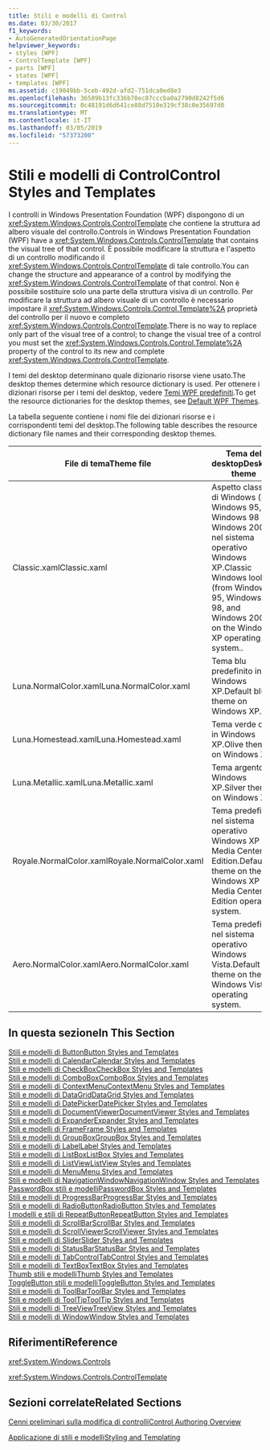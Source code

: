 ```yaml
---
title: Stili e modelli di Control
ms.date: 03/30/2017
f1_keywords:
- AutoGeneratedOrientationPage
helpviewer_keywords:
- styles [WPF]
- ControlTemplate [WPF]
- parts [WPF]
- states [WPF]
- templates [WPF]
ms.assetid: c19049bb-5ceb-492d-afd2-751dca0ed8e3
ms.openlocfilehash: 36589b13fc336b78ec87cccba0a2790d8242f5d6
ms.sourcegitcommit: 0c48191d6d641ce88d7510e319cf38c0e35697d0
ms.translationtype: MT
ms.contentlocale: it-IT
ms.lasthandoff: 03/05/2019
ms.locfileid: "57373200"
---
```

# <a name="control-styles-and-templates"></a><span data-ttu-id="fa79f-102">Stili e modelli di Control</span><span class="sxs-lookup"><span data-stu-id="fa79f-102">Control Styles and Templates</span></span>
<span data-ttu-id="fa79f-103">I controlli in Windows Presentation Foundation (WPF) dispongono di un <xref:System.Windows.Controls.ControlTemplate> che contiene la struttura ad albero visuale del controllo.</span><span class="sxs-lookup"><span data-stu-id="fa79f-103">Controls in Windows Presentation Foundation (WPF) have a <xref:System.Windows.Controls.ControlTemplate> that contains the visual tree of that control.</span></span> <span data-ttu-id="fa79f-104">È possibile modificare la struttura e l'aspetto di un controllo modificando il <xref:System.Windows.Controls.ControlTemplate> di tale controllo.</span><span class="sxs-lookup"><span data-stu-id="fa79f-104">You can change the structure and appearance of a control by modifying the <xref:System.Windows.Controls.ControlTemplate> of that control.</span></span> <span data-ttu-id="fa79f-105">Non è possibile sostituire solo una parte della struttura visiva di un controllo. Per modificare la struttura ad albero visuale di un controllo è necessario impostare il <xref:System.Windows.Controls.Control.Template%2A> proprietà del controllo per il nuovo e completo <xref:System.Windows.Controls.ControlTemplate>.</span><span class="sxs-lookup"><span data-stu-id="fa79f-105">There is no way to replace only part of the visual tree of a control; to change the visual tree of a control you must set the <xref:System.Windows.Controls.Control.Template%2A> property of the control to its new and complete <xref:System.Windows.Controls.ControlTemplate>.</span></span>  
  
 <span data-ttu-id="fa79f-106">I temi del desktop determinano quale dizionario risorse viene usato.</span><span class="sxs-lookup"><span data-stu-id="fa79f-106">The desktop themes determine which resource dictionary is used.</span></span> <span data-ttu-id="fa79f-107">Per ottenere i dizionari risorse per i temi del desktop, vedere [Temi WPF predefiniti](https://go.microsoft.com/fwlink/?LinkID=158252).</span><span class="sxs-lookup"><span data-stu-id="fa79f-107">To get the resource dictionaries for the desktop themes, see [Default WPF Themes](https://go.microsoft.com/fwlink/?LinkID=158252).</span></span>  
  
 <span data-ttu-id="fa79f-108">La tabella seguente contiene i nomi file dei dizionari risorse e i corrispondenti temi del desktop.</span><span class="sxs-lookup"><span data-stu-id="fa79f-108">The following table describes the resource dictionary file names and their corresponding desktop themes.</span></span>  
  
|<span data-ttu-id="fa79f-109">File di tema</span><span class="sxs-lookup"><span data-stu-id="fa79f-109">Theme file</span></span>|<span data-ttu-id="fa79f-110">Tema del desktop</span><span class="sxs-lookup"><span data-stu-id="fa79f-110">Desktop theme</span></span>|  
|----------------|-------------------|  
|<span data-ttu-id="fa79f-111">Classic.xaml</span><span class="sxs-lookup"><span data-stu-id="fa79f-111">Classic.xaml</span></span>|<span data-ttu-id="fa79f-112">Aspetto classico di Windows (da Windows 95, Windows 98 e Windows 2000) nel sistema operativo Windows XP.</span><span class="sxs-lookup"><span data-stu-id="fa79f-112">Classic Windows look (from Windows 95, Windows 98, and Windows 2000) on the Windows XP operating system..</span></span>|  
|<span data-ttu-id="fa79f-113">Luna.NormalColor.xaml</span><span class="sxs-lookup"><span data-stu-id="fa79f-113">Luna.NormalColor.xaml</span></span>|<span data-ttu-id="fa79f-114">Tema blu predefinito in Windows XP.</span><span class="sxs-lookup"><span data-stu-id="fa79f-114">Default blue theme on Windows XP.</span></span>|  
|<span data-ttu-id="fa79f-115">Luna.Homestead.xaml</span><span class="sxs-lookup"><span data-stu-id="fa79f-115">Luna.Homestead.xaml</span></span>|<span data-ttu-id="fa79f-116">Tema verde oliva in Windows XP.</span><span class="sxs-lookup"><span data-stu-id="fa79f-116">Olive theme on Windows XP.</span></span>|  
|<span data-ttu-id="fa79f-117">Luna.Metallic.xaml</span><span class="sxs-lookup"><span data-stu-id="fa79f-117">Luna.Metallic.xaml</span></span>|<span data-ttu-id="fa79f-118">Tema argento in Windows XP.</span><span class="sxs-lookup"><span data-stu-id="fa79f-118">Silver theme on Windows XP.</span></span>|  
|<span data-ttu-id="fa79f-119">Royale.NormalColor.xaml</span><span class="sxs-lookup"><span data-stu-id="fa79f-119">Royale.NormalColor.xaml</span></span>|<span data-ttu-id="fa79f-120">Tema predefinito nel sistema operativo Windows XP Media Center Edition.</span><span class="sxs-lookup"><span data-stu-id="fa79f-120">Default theme on the Windows XP Media Center Edition operating system.</span></span>|  
|<span data-ttu-id="fa79f-121">Aero.NormalColor.xaml</span><span class="sxs-lookup"><span data-stu-id="fa79f-121">Aero.NormalColor.xaml</span></span>|<span data-ttu-id="fa79f-122">Tema predefinito nel sistema operativo Windows Vista.</span><span class="sxs-lookup"><span data-stu-id="fa79f-122">Default theme on the Windows Vista operating system.</span></span>|  
  
## <a name="in-this-section"></a><span data-ttu-id="fa79f-123">In questa sezione</span><span class="sxs-lookup"><span data-stu-id="fa79f-123">In This Section</span></span>  
 [<span data-ttu-id="fa79f-124">Stili e modelli di Button</span><span class="sxs-lookup"><span data-stu-id="fa79f-124">Button Styles and Templates</span></span>](button-styles-and-templates.md)  
 [<span data-ttu-id="fa79f-125">Stili e modelli di Calendar</span><span class="sxs-lookup"><span data-stu-id="fa79f-125">Calendar Styles and Templates</span></span>](calendar-styles-and-templates.md)  
 [<span data-ttu-id="fa79f-126">Stili e modelli di CheckBox</span><span class="sxs-lookup"><span data-stu-id="fa79f-126">CheckBox Styles and Templates</span></span>](checkbox-styles-and-templates.md)  
 [<span data-ttu-id="fa79f-127">Stili e modelli di ComboBox</span><span class="sxs-lookup"><span data-stu-id="fa79f-127">ComboBox Styles and Templates</span></span>](combobox-styles-and-templates.md)  
 [<span data-ttu-id="fa79f-128">Stili e modelli di ContextMenu</span><span class="sxs-lookup"><span data-stu-id="fa79f-128">ContextMenu Styles and Templates</span></span>](contextmenu-styles-and-templates.md)  
 [<span data-ttu-id="fa79f-129">Stili e modelli di DataGrid</span><span class="sxs-lookup"><span data-stu-id="fa79f-129">DataGrid Styles and Templates</span></span>](datagrid-styles-and-templates.md)  
 [<span data-ttu-id="fa79f-130">Stili e modelli di DatePicker</span><span class="sxs-lookup"><span data-stu-id="fa79f-130">DatePicker Styles and Templates</span></span>](datepicker-styles-and-templates.md)  
 [<span data-ttu-id="fa79f-131">Stili e modelli di DocumentViewer</span><span class="sxs-lookup"><span data-stu-id="fa79f-131">DocumentViewer Styles and Templates</span></span>](documentviewer-styles-and-templates.md)  
 [<span data-ttu-id="fa79f-132">Stili e modelli di Expander</span><span class="sxs-lookup"><span data-stu-id="fa79f-132">Expander Styles and Templates</span></span>](expander-styles-and-templates.md)  
 [<span data-ttu-id="fa79f-133">Stili e modelli di Frame</span><span class="sxs-lookup"><span data-stu-id="fa79f-133">Frame Styles and Templates</span></span>](frame-styles-and-templates.md)  
 [<span data-ttu-id="fa79f-134">Stili e modelli di GroupBox</span><span class="sxs-lookup"><span data-stu-id="fa79f-134">GroupBox Styles and Templates</span></span>](groupbox-styles-and-templates.md)  
 [<span data-ttu-id="fa79f-135">Stili e modelli di Label</span><span class="sxs-lookup"><span data-stu-id="fa79f-135">Label Styles and Templates</span></span>](label-styles-and-templates.md)  
 [<span data-ttu-id="fa79f-136">Stili e modelli di ListBox</span><span class="sxs-lookup"><span data-stu-id="fa79f-136">ListBox Styles and Templates</span></span>](listbox-styles-and-templates.md)  
 [<span data-ttu-id="fa79f-137">Stili e modelli di ListView</span><span class="sxs-lookup"><span data-stu-id="fa79f-137">ListView Styles and Templates</span></span>](listview-styles-and-templates.md)  
 [<span data-ttu-id="fa79f-138">Stili e modelli di Menu</span><span class="sxs-lookup"><span data-stu-id="fa79f-138">Menu Styles and Templates</span></span>](menu-styles-and-templates.md)  
 [<span data-ttu-id="fa79f-139">Stili e modelli di NavigationWindow</span><span class="sxs-lookup"><span data-stu-id="fa79f-139">NavigationWindow Styles and Templates</span></span>](navigationwindow-styles-and-templates.md)  
 [<span data-ttu-id="fa79f-140">PasswordBox stili e modelli</span><span class="sxs-lookup"><span data-stu-id="fa79f-140">PasswordBox Styles and Templates</span></span>](passwordbox-syles-and-templates.md)  
 [<span data-ttu-id="fa79f-141">Stili e modelli di ProgressBar</span><span class="sxs-lookup"><span data-stu-id="fa79f-141">ProgressBar Styles and Templates</span></span>](progressbar-styles-and-templates.md)  
 [<span data-ttu-id="fa79f-142">Stili e modelli di RadioButton</span><span class="sxs-lookup"><span data-stu-id="fa79f-142">RadioButton Styles and Templates</span></span>](radiobutton-styles-and-templates.md)  
 [<span data-ttu-id="fa79f-143">I modelli e stili di RepeatButton</span><span class="sxs-lookup"><span data-stu-id="fa79f-143">RepeatButton Styles and Templates</span></span>](repeatbutton-syles-and-templates.md)  
 [<span data-ttu-id="fa79f-144">Stili e modelli di ScrollBar</span><span class="sxs-lookup"><span data-stu-id="fa79f-144">ScrollBar Styles and Templates</span></span>](scrollbar-styles-and-templates.md)  
 [<span data-ttu-id="fa79f-145">Stili e modelli di ScrollViewer</span><span class="sxs-lookup"><span data-stu-id="fa79f-145">ScrollViewer Styles and Templates</span></span>](scrollviewer-styles-and-templates.md)  
 [<span data-ttu-id="fa79f-146">Stili e modelli di Slider</span><span class="sxs-lookup"><span data-stu-id="fa79f-146">Slider Styles and Templates</span></span>](slider-styles-and-templates.md)  
 [<span data-ttu-id="fa79f-147">Stili e modelli di StatusBar</span><span class="sxs-lookup"><span data-stu-id="fa79f-147">StatusBar Styles and Templates</span></span>](statusbar-styles-and-templates.md)  
 [<span data-ttu-id="fa79f-148">Stili e modelli di TabControl</span><span class="sxs-lookup"><span data-stu-id="fa79f-148">TabControl Styles and Templates</span></span>](tabcontrol-styles-and-templates.md)  
 [<span data-ttu-id="fa79f-149">Stili e modelli di TextBox</span><span class="sxs-lookup"><span data-stu-id="fa79f-149">TextBox Styles and Templates</span></span>](textbox-styles-and-templates.md)  
 [<span data-ttu-id="fa79f-150">Thumb stili e modelli</span><span class="sxs-lookup"><span data-stu-id="fa79f-150">Thumb Styles and Templates</span></span>](thumb-syles-and-templates.md)  
 [<span data-ttu-id="fa79f-151">ToggleButton stili e modelli</span><span class="sxs-lookup"><span data-stu-id="fa79f-151">ToggleButton Styles and Templates</span></span>](togglebutton-syles-and-templates.md)  
 [<span data-ttu-id="fa79f-152">Stili e modelli di ToolBar</span><span class="sxs-lookup"><span data-stu-id="fa79f-152">ToolBar Styles and Templates</span></span>](toolbar-styles-and-templates.md)  
 [<span data-ttu-id="fa79f-153">Stili e modelli di ToolTip</span><span class="sxs-lookup"><span data-stu-id="fa79f-153">ToolTip Styles and Templates</span></span>](tooltip-styles-and-templates.md)  
 [<span data-ttu-id="fa79f-154">Stili e modelli di TreeView</span><span class="sxs-lookup"><span data-stu-id="fa79f-154">TreeView Styles and Templates</span></span>](treeview-styles-and-templates.md)  
 [<span data-ttu-id="fa79f-155">Stili e modelli di Window</span><span class="sxs-lookup"><span data-stu-id="fa79f-155">Window Styles and Templates</span></span>](window-styles-and-templates.md)  
  
## <a name="reference"></a><span data-ttu-id="fa79f-156">Riferimenti</span><span class="sxs-lookup"><span data-stu-id="fa79f-156">Reference</span></span>  
 <xref:System.Windows.Controls>  
  
 <xref:System.Windows.Controls.ControlTemplate>  
  
## <a name="related-sections"></a><span data-ttu-id="fa79f-157">Sezioni correlate</span><span class="sxs-lookup"><span data-stu-id="fa79f-157">Related Sections</span></span>  
 [<span data-ttu-id="fa79f-158">Cenni preliminari sulla modifica di controlli</span><span class="sxs-lookup"><span data-stu-id="fa79f-158">Control Authoring Overview</span></span>](control-authoring-overview.md)  
  
 [<span data-ttu-id="fa79f-159">Applicazione di stili e modelli</span><span class="sxs-lookup"><span data-stu-id="fa79f-159">Styling and Templating</span></span>](styling-and-templating.md)
